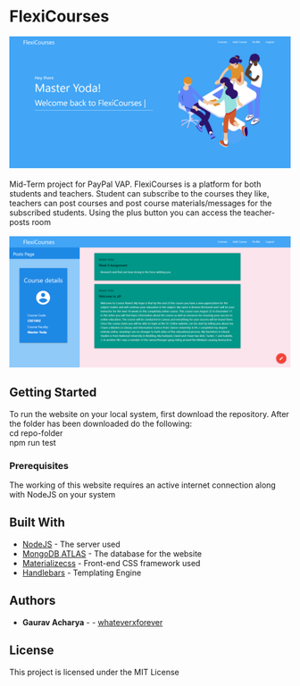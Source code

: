 # FlexiCourses

![Home-page](https://github.com/whateverxforever/MidTerm/blob/master/images/coverpage.png)
<br><br>
Mid-Term project for PayPal VAP. FlexiCourses is a platform for both students and teachers. Student can subscribe to the courses they like, teachers can post courses and post course materials/messages for the subscribed students.
Using the plus button you can access the teacher-posts room
<br><br>
![Post-page](https://github.com/whateverxforever/MidTerm/blob/master/images/postpage.png) 

## Getting Started

To run the website on your local system, first download the repository.
After the folder has been downloaded do the following: <br>
cd repo-folder <br>
npm run test

### Prerequisites

The working of this website requires an active internet connection along with NodeJS on your system


## Built With

* [NodeJS](https://nodejs.org/en/) - The server used
* [MongoDB ATLAS](https://docs.mongodb.com/cloud/) - The database for the website
* [Materializecss](https://materializecss.com/) - Front-end CSS framework used
* [Handlebars](https://handlebarsjs.com/) - Templating Engine


## Authors

* **Gaurav Acharya** -  - [whateverxforever](https://https://github.com/whateverxforever/)


## License

This project is licensed under the MIT License

